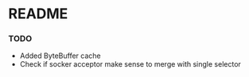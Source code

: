 # README #

### TODO ###

* Added ByteBuffer cache
* Check if socker acceptor make sense to merge with single selector

